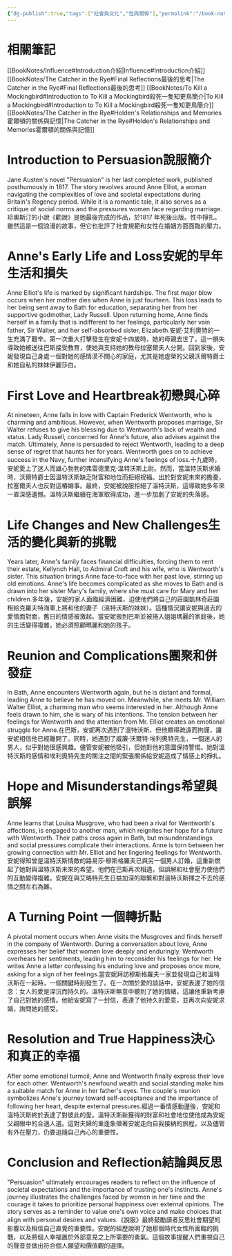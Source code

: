 ```yaml
---
{"dg-publish":true,"tags":["社會與文化","性與關係"],"permalink":"/book-notes/persuasion/","dgPassFrontmatter":true,"created":"2024-11-27T12:30:13.940+08:00","updated":"2024-11-28T13:19:01.180+08:00"}
---
```


# 相關筆記
[[BookNotes/Influence#Introduction介紹\|Influence#Introduction介紹]]
[[BookNotes/The Catcher in the Rye#Final Reflections最後的思考\|The Catcher in the Rye#Final Reflections最後的思考]]
[[BookNotes/To Kill a Mockingbird#Introduction to To Kill a Mockingbird殺死一隻知更鳥簡介\|To Kill a Mockingbird#Introduction to To Kill a Mockingbird殺死一隻知更鳥簡介]]
[[BookNotes/The Catcher in the Rye#Holden's Relationships and Memories霍爾頓的關係與記憶\|The Catcher in the Rye#Holden's Relationships and Memories霍爾頓的關係與記憶]]
# Introduction to Persuasion說服簡介

Jane Austen's novel "Persuasion" is her last completed work, published posthumously in 1817. The story revolves around Anne Elliot, a woman navigating the complexities of love and societal expectations during Britain's Regency period. While it is a romantic tale, it also serves as a critique of social norms and the pressures women face regarding marriage.珍奧斯汀的小說《勸說》是她最後完成的作品，於1817 年死後出版。性中掙扎。雖然這是一個浪漫的故事，但它也批評了社會規範和女性在婚姻方面面臨的壓力。

# Anne's Early Life and Loss安妮的早年生活和損失

Anne Elliot's life is marked by significant hardships. The first major blow occurs when her mother dies when Anne is just fourteen. This loss leads to her being sent away to Bath for education, separating her from her supportive godmother, Lady Russell. Upon returning home, Anne finds herself in a family that is indifferent to her feelings, particularly her vain father, Sir Walter, and her self-absorbed sister, Elizabeth.安妮·艾利奧特的一生充滿了艱辛。第一次重大打擊發生在安妮十四歲時，她的母親去世了。這一損失導致她被送往巴斯接受教育，使她與支持她的教母拉塞爾夫人分開。回到家後，安妮發現自己身處一個對她的感情漠不關心的家庭，尤其是她虛榮的父親沃爾特爵士和她自私的妹妹伊麗莎白。

# First Love and Heartbreak初戀與心碎

At nineteen, Anne falls in love with Captain Frederick Wentworth, who is charming and ambitious. However, when Wentworth proposes marriage, Sir Walter refuses to give his blessing due to Wentworth's lack of wealth and status. Lady Russell, concerned for Anne's future, also advises against the match. Ultimately, Anne is persuaded to reject Wentworth, leading to a deep sense of regret that haunts her for years. Wentworth goes on to achieve success in the Navy, further intensifying Anne's feelings of loss.十九歲時，安妮愛上了迷人而雄心勃勃的弗雷德里克·溫特沃斯上尉。然而，當溫特沃斯求婚時，沃爾特爵士因溫特沃斯缺乏財富和地位而拒絕祝福。出於對安妮未來的擔憂，拉塞爾夫人也反對這樁婚事。最終，安妮被說服拒絕了溫特沃斯，這導致她多年來一直深感遺憾。溫特沃斯繼續在海軍取得成功，進一步加劇了安妮的失落感。

# Life Changes and New Challenges生活的變化與新的挑戰

Years later, Anne's family faces financial difficulties, forcing them to rent their estate, Kellynch Hall, to Admiral Croft and his wife, who is Wentworth's sister. This situation brings Anne face-to-face with her past love, stirring up old emotions. Anne's life becomes complicated as she moves to Bath and is drawn into her sister Mary's family, where she must care for Mary and her children.多年後，安妮的家人面臨經濟困難，迫使他們將自己的莊園凱林奇莊園租給克羅夫特海軍上將和他的妻子（溫特沃斯的妹妹）。這種情況讓安妮與過去的愛情面對面，舊日的情感被激起。當安妮搬到巴斯並被捲入姐姐瑪麗的家庭後，她的生活變得複雜，她必須照顧瑪麗和她的孩子。

# Reunion and Complications團聚和併發症

In Bath, Anne encounters Wentworth again, but he is distant and formal, leading Anne to believe he has moved on. Meanwhile, she meets Mr. William Walter Elliot, a charming man who seems interested in her. Although Anne feels drawn to him, she is wary of his intentions. The tension between her feelings for Wentworth and the attention from Mr. Elliot creates an emotional struggle for Anne.在巴斯，安妮再次遇到了溫特沃斯，但他顯得疏遠而拘謹，讓安妮相信他已經離開了。同時，她遇到了威廉·沃爾特·埃利奧特先生，一個迷人的男人，似乎對她很感興趣。儘管安妮被他吸引，但她對他的意圖保持警惕。她對溫特沃斯的感情和埃利奧特先生的關注之間的緊張關係給安妮造成了情感上的掙扎。

# Hope and Misunderstandings希望與誤解

Anne learns that Louisa Musgrove, who had been a rival for Wentworth's affections, is engaged to another man, which reignites her hope for a future with Wentworth. Their paths cross again in Bath, but misunderstandings and social pressures complicate their interactions. Anne is torn between her growing connection with Mr. Elliot and her lingering feelings for Wentworth.安妮得知曾是溫特沃斯情敵的路易莎·穆斯格羅夫已與另一個男人訂婚，這重新燃起了她對與溫特沃斯未來的希望。他們在巴斯再次相遇，但誤解和社會壓力使他們的互動變得複雜。安妮在與艾略特先生日益加深的聯繫和對溫特沃斯揮之不去的感情之間左右為難。

# A Turning Point 一個轉折點

A pivotal moment occurs when Anne visits the Musgroves and finds herself in the company of Wentworth. During a conversation about love, Anne expresses her belief that women love deeply and enduringly. Wentworth overhears her sentiments, leading him to reconsider his feelings for her. He writes Anne a letter confessing his enduring love and proposes once more, asking for a sign of her feelings.當安妮拜訪穆斯格羅夫一家並發現自己和溫特沃斯在一起時，一個關鍵時刻發生了。在一次關於愛的談話中，安妮表達了她的信念：女人的愛是深沉而持久的。溫特沃斯無意中聽到了她的情緒，這讓他重新考慮了自己對她的感情。他給安妮寫了一封信，表達了他持久的愛意，並再次向安妮求婚，詢問她的感受。

# Resolution and True Happiness決心和真正的幸福

After some emotional turmoil, Anne and Wentworth finally express their love for each other. Wentworth's newfound wealth and social standing make him a suitable match for Anne in her father's eyes. The couple's reunion symbolizes Anne's journey toward self-acceptance and the importance of following her heart, despite external pressures.經過一番情感動盪後，安妮和溫特沃斯終於表達了對彼此的愛。溫特沃斯新獲得的財富和社會地位使他成為安妮父親眼中的合適人選。這對夫婦的重逢象徵著安妮走向自我接納的旅程，以及儘管有外在壓力，仍要追隨自己內心的重要性。

# Conclusion and Reflection結論與反思

"Persuasion" ultimately encourages readers to reflect on the influence of societal expectations and the importance of trusting one's instincts. Anne's journey illustrates the challenges faced by women in her time and the courage it takes to prioritize personal happiness over external opinions. The story serves as a reminder to value one's own voice and make choices that align with personal desires and values.《說服》最終鼓勵讀者反思社會期望的影響以及相信自己直覺的重要性。安妮的經歷說明了她那個時代女性所面臨的挑戰，以及將個人幸福置於外部意見之上所需要的勇氣。這個故事提醒人們重視自己的聲音並做出符合個人願望和價值觀的選擇。